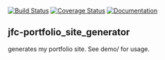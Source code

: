 [![Build Status](https://travis-ci.org/jfcameron/jfc-portfolio_site_generator.svg?branch=master)](https://travis-ci.org/jfcameron/jfc-portfolio_site_generator) [![Coverage Status](https://coveralls.io/repos/github/jfcameron/jfc-portfolio_site_generator/badge.svg?branch=master)](https://coveralls.io/github/jfcameron/jfc-portfolio_site_generator?branch=master) [![Documentation](https://img.shields.io/badge/documentation-doxygen-blue.svg)](https://jfcameron.github.io/jfc-portfolio_site_generator/)

## jfc-portfolio_site_generator

generates my portfolio site. See demo/ for usage.
